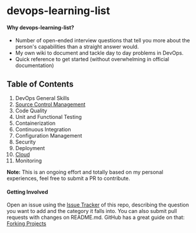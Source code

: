 # devops-learning-list

#### Why devops-learning-list? 
 - Number of open-ended interview questions that tell you more about the person's capabilities than a straight answer would. 
 - My own wiki to document and tackle day to day problems in DevOps. 
 - Quick reference to get started (without overwhelming in official documentation)
 
## Table of Contents
1. DevOps General Skills
2. [Source Control Management](https://github.com/darshandeshmukh11/scm)
3. Code Quality
4. Unit and Functional Testing
5. Containerization
6. Continuous Integration
7. Configuration Management
8. Security
9. Deployment
10. [Cloud](main/Cloud/README.md)
11. Monitoring

**Note:** This is an ongoing effort and totally based on my personal experiences, feel free to submit a PR to contribute. 

#### Getting Involved
Open an issue using the [Issue Tracker](https://github.com/darshandeshmukh11/devops-learning-list/issues) of this repo, describing the question you want to add and the category it falls into.
You can also submit pull requests with changes on README.md. GitHub has a great guide on that: [Forking Projects](https://guides.github.com/activities/forking/)
